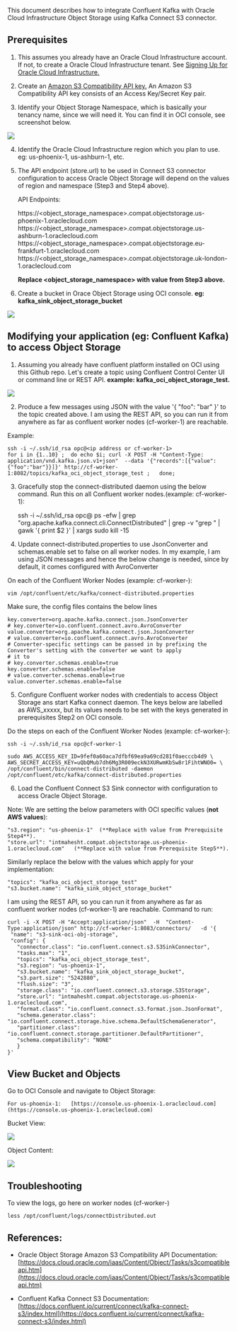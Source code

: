 This document describes how to integrate Confluent Kafka with Oracle Cloud Infrastructure Object Storage using Kafka Connect S3 connector. 

## Prerequisites
1. This assumes you already have an Oracle Cloud Infrastructure account.  If not, to create a Oracle Cloud Infrastructure tenant.  See [Signing Up for Oracle Cloud Infrastructure.](https://docs.cloud.oracle.com/iaas/Content/GSG/Tasks/signingup.htm)

2. Create an [Amazon S3 Compatibility API key.](https://docs.cloud.oracle.com/iaas/Content/Identity/Tasks/managingcredentials.htm#Working2) An Amazon S3 Compatibility API key consists of an Access Key/Secret Key pair.

3. Identify your Object Storage Namespace, which is basically your tenancy name, since we will need it.   You can find it in OCI console, see screenshot below.  

![](../images/tenant1.PNG)

4. Identify the Oracle Cloud Infrastructure region which you plan to use. eg:  us-phoenix-1,  us-ashburn-1, etc.  


5. The API endpoint (store.url) to be used in Connect S3 connector configuration to access Oracle Object Storage will depend on the values of region and namespace (Step3 and Step4 above). 

    API Endpoints:

    https://<object_storage_namespace>.compat.objectstorage.us-phoenix-1.oraclecloud.com
    https://<object_storage_namespace>.compat.objectstorage.us-ashburn-1.oraclecloud.com
    https://<object_storage_namespace>.compat.objectstorage.eu-frankfurt-1.oraclecloud.com
    https://<object_storage_namespace>.compat.objectstorage.uk-london-1.oraclecloud.com
    
    **Replace <object_storage_namespace> with value from  Step3 above.**  


6. Create a bucket in Orace Object Storage using OCI console.  **eg: kafka_sink_object_storage_bucket**

![](../images/create_bucket.PNG)



## Modifying your application (eg: Confluent Kafka) to access Object Storage
1. Assuming you already have confluent platform installed on OCI using this Github repo.  Let's create a topic using Confluent Control Center UI or command line or REST API.   **example: kafka_oci_object_storage_test.**

![](../images/create_topic.PNG)

2. Produce a few messages using JSON with the value '{ "foo": "bar" }' to the topic created above. 
I am using the REST API, so you can run it from anywhere as far as confluent worker nodes (cf-worker-1) are reachable. 

Example: 

    ssh -i ~/.ssh/id_rsa opc@<ip address or cf-worker-1>
    for i in {1..10} ;  do echo $i; curl -X POST -H "Content-Type: application/vnd.kafka.json.v1+json"  --data '{"records":[{"value":{"foo":"bar"}}]}' http://cf-worker-1:8082/topics/kafka_oci_object_storage_test ;   done;


3. Gracefully stop the connect-distributed daemon using the below command. Run this on all Confluent worker nodes.(example: cf-worker-1):
    
    ssh -i ~/.ssh/id_rsa opc@<ip address or cf-worker-1>
    ps -efw | grep "org.apache.kafka.connect.cli.ConnectDistributed" | grep -v "grep " |  gawk '{ print $2 }' | xargs sudo kill -15

4. Update connect-distributed.properties to use JsonConverter and schemas.enable set to false on all worker nodes.  In my example, I am using JSON messages and hence the below change is needed, since by default, it comes configured with AvroConverter  

On each of the Confluent Worker Nodes (example: cf-worker-<n>):
    
    vim /opt/confluent/etc/kafka/connect-distributed.properties

Make sure, the config files contains the below lines 

    key.converter=org.apache.kafka.connect.json.JsonConverter
    # key.converter=io.confluent.connect.avro.AvroConverter
    value.converter=org.apache.kafka.connect.json.JsonConverter
    # value.converter=io.confluent.connect.avro.AvroConverter
    # Converter-specific settings can be passed in by prefixing the Converter's setting with the converter we want to apply
    # it to
    # key.converter.schemas.enable=true
    key.converter.schemas.enable=false
    # value.converter.schemas.enable=true
    value.converter.schemas.enable=false


5. Configure Confluent worker nodes with credentials to access Object Storage ans start Kafka connect daemon.  The keys below are labelled as AWS_xxxxx,  but its values needs to be set with the keys generated in prerequisites Step2 on OCI console. 

Do the steps on each of the Confluent Worker Nodes (example: cf-worker-<n>):
    
    ssh -i ~/.ssh/id_rsa opc@cf-worker-1  

    sudo AWS_ACCESS_KEY_ID=9fef0a60aca7dfbf69ea9a69cd281f0aecccb4d9 \
    AWS_SECRET_ACCESS_KEY=uQbQMub7dh6Mg3R009eckN3XURwmKbSw8r1FihtWNO0= \ 
    /opt/confluent/bin/connect-distributed -daemon /opt/confluent/etc/kafka/connect-distributed.properties


6. Load the Confluent Connect S3 Sink connector with configuration to access Oracle Object Storage. 

Note: We are setting the below parameters with OCI specific values (**not AWS values**): 

    "s3.region": "us-phoenix-1"  (**Replace with value from Prerequisite Step4**).
    "store.url": "intmahesht.compat.objectstorage.us-phoenix-1.oraclecloud.com"   (**Replace with value from Prerequisite Step5**).

Similarly replace the below with the values which apply for your implementation:

    "topics": "kafka_oci_object_storage_test"
    "s3.bucket.name": "kafka_sink_object_storage_bucket"

 I am using the REST API, so you can run it from anywhere as far as confluent worker nodes (cf-worker-1) are reachable. 
 Command to run:
    
    curl -i -X POST -H "Accept:application/json"  -H  "Content-Type:application/json" http://cf-worker-1:8083/connectors/   -d '{
     "name": "s3-sink-oci-obj-storage",
     "config": {
       "connector.class": "io.confluent.connect.s3.S3SinkConnector",
       "tasks.max": "1",
       "topics": "kafka_oci_object_storage_test",
       "s3.region": "us-phoenix-1",
       "s3.bucket.name": "kafka_sink_object_storage_bucket",
       "s3.part.size": "5242880",
       "flush.size": "3",
       "storage.class": "io.confluent.connect.s3.storage.S3Storage",
       "store.url": "intmahesht.compat.objectstorage.us-phoenix-1.oraclecloud.com",
       "format.class": "io.confluent.connect.s3.format.json.JsonFormat",
       "schema.generator.class": "io.confluent.connect.storage.hive.schema.DefaultSchemaGenerator",
       "partitioner.class": "io.confluent.connect.storage.partitioner.DefaultPartitioner",
       "schema.compatibility": "NONE"
       }
    }'


## View Bucket and Objects
Go to OCI Console and navigate to Object Storage:  

    For us-phoenix-1:   [https://console.us-phoenix-1.oraclecloud.com](https://console.us-phoenix-1.oraclecloud.com)

Bucket View:

![](../images/bucket_content.PNG)

Object Content:

![](../images/object_content.PNG)



## Troubleshooting
To view the logs, go here on worker nodes (cf-worker-<n>) 
    
    less /opt/confluent/logs/connectDistributed.out



## References:
* Oracle Object Storage Amazon S3 Compatibility API Documentation: [https://docs.cloud.oracle.com/iaas/Content/Object/Tasks/s3compatibleapi.htm](https://docs.cloud.oracle.com/iaas/Content/Object/Tasks/s3compatibleapi.htm)

* Confluent Kafka Connect S3 Documentation: [https://docs.confluent.io/current/connect/kafka-connect-s3/index.html](https://docs.confluent.io/current/connect/kafka-connect-s3/index.html)


